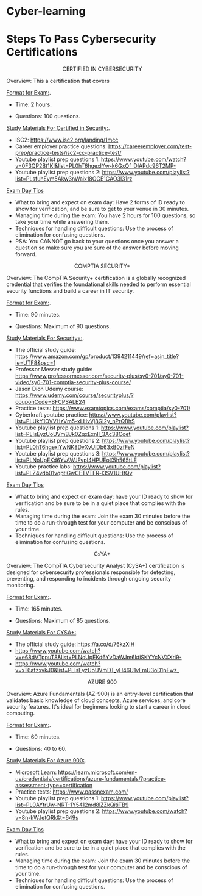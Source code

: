 <!-- EXAMPLE OF HIDDEN COMMENT -->

# Cyber-learning
# Steps To Pass Cybersecurity Certifications


<!-- CERTIFIED IN CYBERSECURITY -->

<p align="center">
CERTIFIED IN CYBERSECURITY
</p>

Overview: This a certification that covers

<ins>Format for Exam:</ins>.
 
 - Time: 2 hours.
 
 - Questions: 100 questions.
   
<ins>Study Materials For Certified in Security:</ins>.
- ISC2: https://www.isc2.org/landing/1mcc
- Career employer practice questions: https://careeremployer.com/test-prep/practice-tests/isc2-cc-practice-test/
- Youtube playlist prep questions 1: https://www.youtube.com/watch?v=0F3QP2Bt1KI&list=PL0hT6hgexlYw-k6GxQf_DIAPdc96T2MP-
- Youtube playlist prep questions 2: https://www.youtube.com/playlist?list=PLsfuhEym5Akw3nWaix18OGE1GAO3l31rz

<ins>Exam Day Tips</ins>

- What to bring and expect on exam day: Have 2 forms of ID ready to show for verification, and be sure to get to your venue in 30 minutes. 
- Managing time during the exam: You have 2 hours for 100 questions, so take your time while answering them.
- Techniques for handling difficult questions: Use the process of elimination for confusing questions.
- PSA: You CANNOT go back to your questions once you answer a question so make sure you are sure of the answer before moving forward.  


<!-- SECURITY+ -->

<p align="center">
COMPTIA SECURITY+
</p>

Overview: The CompTIA Security+ certification is a globally recognized credential that verifies the foundational skills needed to perform essential security functions and build a career in IT security.

<ins>Format for Exam:</ins>.
 
 - Time: 90 minutes.
 
 - Questions: Maximum of 90 questions.

<ins>Study Materials For Security+:</ins>.
- The official study guide: https://www.amazon.com/gp/product/1394211449/ref=asin_title?ie=UTF8&psc=1
- Professor Messer study guide: https://www.professormesser.com/security-plus/sy0-701/sy0-701-video/sy0-701-comptia-security-plus-course/
- Jason Dion Udemy course: https://www.udemy.com/course/securityplus/?couponCode=BFCPSALE24
- Practice tests: https://www.examtopics.com/exams/comptia/sy0-701/
- Cyberkraft youtube practice: https://www.youtube.com/playlist?list=PLUkY1OVVHzVm5-xLHvVj8GI2y_nPrQBhS
- Youtube playlist prep questions 1: https://www.youtube.com/playlist?list=PLIsEyzUoUVmBJk0ZqxExnII_3Ac38Coet 
- Youtube playlist prep questions 2: https://www.youtube.com/playlist?list=PL0hT6hgexlYwNK8DvXvUlDb63xB0zfFeN 
- Youtube playlist prep questions 3: https://www.youtube.com/playlist?list=PLNoUpEKd6YvAWJFvpI4HPUEoX5h565tLE
- Youtube practice labs: https://www.youtube.com/playlist?list=PLZ4vdb01vqptlGwCETVTFR-l3SV1UHtQv

<ins>Exam Day Tips</ins>

- What to bring and expect on exam day: have your ID ready to show for verification and be sure to be in a quiet place that complies with the rules.
- Managing time during the exam: Join the exam 30 minutes before the time to do a run-through test for your computer and be conscious of your time.
- Techniques for handling difficult questions: Use the process of elimination for confusing questions.

<!--CYSA -->

<p align="center">
CsYA+
</p>

Overview: The CompTIA Cybersecurity Analyst (CySA+) certification is designed for cybersecurity professionals responsible for detecting, preventing, and responding to incidents through ongoing security monitoring.

<ins>Format for Exam:</ins>.
 
 - Time: 165 minutes.
 
 - Questions: Maximum of 85 questions.

<ins>Study Materials For CYSA+:</ins>.
- The official study guide: https://a.co/d/76kzXIH
- https://www.youtube.com/watch?v=e68dVTppuT8&list=PLNoUpEKd6YvDaWJm6ktiSKYYcNVXXri9-
- https://www.youtube.com/watch?v=xT6afzxvkJ0&list=PLIsEyzUoUVmDT_yH46U1vEmU3oD1pFwz_


<!-- AZURE 900 -->

<p align="center">
AZURE 900
</p>

Overview:
Azure Fundamentals (AZ-900) is an entry-level certification that validates basic knowledge of cloud concepts, Azure services, and core security features. 
It's ideal for beginners looking to start a career in cloud computing.

<ins>Format for Exam:</ins>.
 
 - Time: 60 minutes.
 
 - Questions: 40 to 60.

<ins>Study Materials For Azure 900:</ins>.
- Microsoft Learn: https://learn.microsoft.com/en-us/credentials/certifications/azure-fundamentals/?practice-assessment-type=certification
- Practice tests: https://www.passnexam.com/
-  Youtube playlist prep questions 1: https://www.youtube.com/playlist?list=PL0AYtrUw-NRT-1Y5412md8lZZkQitiTB9
-  Youtube playlist prep questions 2: https://www.youtube.com/watch?v=8n-kWJetQRk&t=649s 

<ins>Exam Day Tips</ins>

- What to bring and expect on exam day: have your ID ready to show for verification and be sure to be in a quiet place that complies with the rules.
- Managing time during the exam: Join the exam 30 minutes before the time to do a run-through test for your computer and be conscious of your time.
- Techniques for handling difficult questions: Use the process of elimination for confusing questions.



